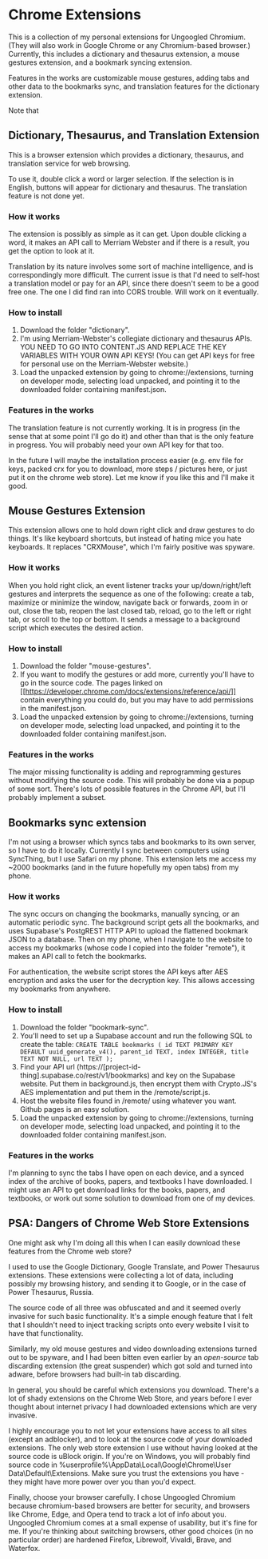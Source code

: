 
# Chrome Extensions
This is a collection of my personal extensions for Ungoogled Chromium. (They will also work in Google Chrome or any Chromium-based browser.) Currently, this includes a dictionary and thesaurus extension, a mouse gestures extension, and a bookmark syncing extension.

Features in the works are customizable mouse gestures, adding tabs and other data to the bookmarks sync, and translation features for the dictionary extension.

Note that 

## Dictionary, Thesaurus, and Translation Extension
This is a browser extension which provides a dictionary, thesaurus, and translation service for web browsing.

To use it, double click a word or larger selection. If the selection is in English, buttons will appear for dictionary and thesaurus. The translation feature is not done yet. 

### How it works
The extension is possibly as simple as it can get. Upon double clicking a word, it makes an API call to Merriam Webster and if there is a result, you get the option to look at it.

Translation by its nature involves some sort of machine intelligence, and is correspondingly more difficult. The current issue is that I'd need to self-host a translation model or pay for an API, since there doesn't seem to be a good free one. The one I did find ran into CORS trouble. Will work on it eventually. 

### How to install
1) Download the folder "dictionary".
2) I'm using Merriam-Webster's collegiate dictionary and thesaurus APIs. YOU NEED TO GO INTO CONTENT.JS AND REPLACE THE KEY VARIABLES WITH YOUR OWN API KEYS! (You can get API keys for free for personal use on the Merriam-Webster website.) 
3) Load the unpacked extension by going to chrome://extensions, turning on developer mode, selecting load unpacked, and pointing it to the downloaded folder containing manifest.json.

### Features in the works
The translation feature is not currently working. It is in progress (in the sense that at some point I'll go do it) and other than that is the only feature in progress. You will probably need your own API key for that too. 

In the future I will maybe the installation process easier (e.g. env file for keys, packed crx for you to download, more steps / pictures here, or just put it on the chrome web store). Let me know if you like this and I'll make it good.

## Mouse Gestures Extension
This extension allows one to hold down right click and draw gestures to do things. It's like keyboard shortcuts, but instead of hating mice you hate keyboards. It replaces "CRXMouse", which I'm fairly positive was spyware.

### How it works
When you hold right click, an event listener tracks your up/down/right/left gestures and interprets the sequence as one of the following: create a tab, maximize or minimize the window, navigate back or forwards, zoom in or out, close the tab, reopen the last closed tab, reload, go to the left or right tab, or scroll to the top or bottom. It sends a message to a background script which executes the desired action.

### How to install
1) Download the folder "mouse-gestures".
2) If you want to modify the gestures or add more, currently you'll have to go in the source code. The pages linked on [[https://developer.chrome.com/docs/extensions/reference/api/]] contain everything you could do, but you may have to add permissions in the manifest.json.
3) Load the unpacked extension by going to chrome://extensions, turning on developer mode, selecting load unpacked, and pointing it to the downloaded folder containing manifest.json.

### Features in the works
The major missing functionality is adding and reprogramming gestures without modifying the source code. This will probably be done via a popup of some sort. There's lots of possible features in the Chrome API, but I'll probably implement a subset.

## Bookmarks sync extension
I'm not using a browser which syncs tabs and bookmarks to its own server, so I have to do it locally. Currently I sync between computers using SyncThing, but I use Safari on my phone. This extension lets me access my ~2000 bookmarks (and in the future hopefully my open tabs) from my phone.

### How it works
The sync occurs on changing the bookmarks, manually syncing, or an automatic periodic sync. The background script gets all the bookmarks, and uses Supabase's PostgREST HTTP API to upload the flattened bookmark JSON to a database.  Then on my phone, when I navigate to the website to access my bookmarks (whose code I copied into the folder "remote"), it makes an API call to fetch the bookmarks.

For authentication, the website script stores the API keys after AES encryption and asks the user for the decryption key. This allows accessing my bookmarks from anywhere.

### How to install
1) Download the folder "bookmark-sync".
2) You'll need to set up a Supabase account and run the following SQL to create the table:
`
CREATE TABLE bookmarks (
  id TEXT PRIMARY KEY DEFAULT uuid_generate_v4(),
  parent_id TEXT,
  index INTEGER,
  title TEXT NOT NULL,
  url TEXT
);
`
3) Find your API url (https://[project-id-thing].supabase.co/rest/v1/bookmarks) and key on the Supabase website. Put them in background.js, then encrypt them with Crypto.JS's AES implementation and put them in the /remote/script.js.
4) Host the website files found in /remote/ using whatever you want. Github pages is an easy solution.
5) Load the unpacked extension by going to chrome://extensions, turning on developer mode, selecting load unpacked, and pointing it to the downloaded folder containing manifest.json.

### Features in the works
I'm planning to sync the tabs I have open on each device, and a synced index of the archive of books, papers, and textbooks I have downloaded. I might use an API to get download links for the books, papers, and textbooks, or work out some solution to download from one of my devices.

## PSA: Dangers of Chrome Web Store Extensions
One might ask why I'm doing all this when I can easily download these features from the Chrome web store?

I used to use the Google Dictionary, Google Translate, and Power Thesaurus extensions. These extensions were collecting a lot of data, including possibly my browsing history, and sending it to Google, or in the case of Power Thesaurus, Russia. 

The source code of all three was obfuscated and and it seemed overly invasive for such basic functionality. It's a simple enough feature that I felt that I shouldn't need to inject tracking scripts onto every website I visit to have that functionality. 

Similarly, my old mouse gestures and video downloading extensions turned out to be spyware, and I had been bitten even earlier by an *open-source* tab discarding extension (the great suspender) which got sold and turned into adware, before browsers had built-in tab discarding.

In general, you should be careful which extensions you download. There's a lot of shady extensions on the Chrome Web Store, and years before I ever thought about internet privacy I had downloaded extensions which are very invasive.

I highly encourage you to not let your extensions have access to all sites (except an adblocker), and to look at the source code of your downloaded extensions. The only web store extension I use without having looked at the source code is uBlock origin. If you're on Windows, you will probably find source code in %userprofile%\AppData\Local\Google\Chrome\User Data\Default\Extensions. Make sure you trust the extensions you have - they might have more power over you than you'd expect.

Finally, choose your browser carefully. I chose Ungoogled Chromium because chromium-based browsers are better for security, and browsers like Chrome, Edge, and Opera tend to track a lot of info about you. Ungoogled Chromium comes at a small expense of usability, but it's fine for me. If you're thinking about switching browsers, other good choices (in no particular order) are hardened Firefox, Librewolf, Vivaldi, Brave, and Waterfox.